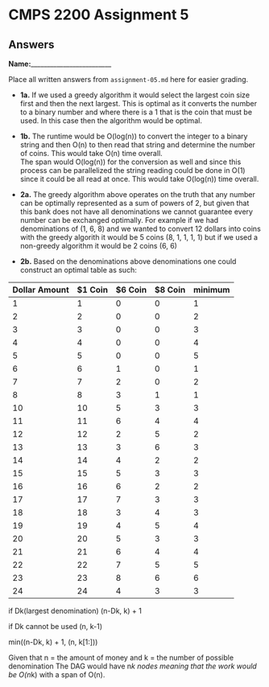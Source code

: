 # CMPS 2200 Assignment 5
## Answers

**Name:**_________________________


Place all written answers from `assignment-05.md` here for easier grading.





- **1a.**
If we used a greedy algorithm it would select the largest coin size first and then the next largest.
This is optimal as it converts the number to a binary number and where there is a 1 that is the coin that must be used.
In this case then the algorithm would be optimal.

- **1b.**
The runtime would be O(log(n)) to convert the integer to a binary string and then O(n) to then read that string and determine the number of coins.  This would take O(n) time overall.                   
The span would O(log(n)) for the conversion as well and since this process can be parallelized the string reading could be done in O(1) since it could be all read at once.  This would take O(log(n)) time overall.





- **2a.**
The greedy algorithm above operates on the truth that any number can be optimally represented as a sum of powers of 2, but given that this bank does not have all denominations we cannot guarantee every number can be exchanged optimally.
For example if we had denominations of (1, 6, 8) and we wanted to convert 12 dollars into coins with the greedy algorith it would be 5 coins (8, 1, 1, 1, 1) but if we used a non-greedy algorithm it would be 2 coins (6, 6) 

- **2b.**
Based on the denominations above denominations one could construct an optimal table as such:

| Dollar Amount | $1 Coin | $6 Coin | $8 Coin | minimum |
|---------------|---------|---------|---------|---------|
| 1             | 1       | 0       | 0       | 1       |
| 2             | 2       | 0       | 0       | 2       |
| 3             | 3       | 0       | 0       | 3       |
| 4             | 4       | 0       | 0       | 4       |
| 5             | 5       | 0       | 0       | 5       |
| 6             | 6       | 1       | 0       | 1       |
| 7             | 7       | 2       | 0       | 2       |
| 8             | 8       | 3       | 1       | 1       |
| 10            | 10      | 5       | 3       | 3       |
| 11            | 11      | 6       | 4       | 4       |
| 12            | 12      | 2       | 5       | 2       |
| 13            | 13      | 3       | 6       | 3       |
| 14            | 14      | 4       | 2       | 2       |
| 15            | 15      | 5       | 3       | 3       |
| 16            | 16      | 6       | 2       | 2       |
| 17            | 17      | 7       | 3       | 3       |
| 18            | 18      | 3       | 4       | 3       |
| 19            | 19      | 4       | 5       | 4       |
| 20            | 20      | 5       | 3       | 3       |
| 21            | 21      | 6       | 4       | 4       |
| 22            | 22      | 7       | 5       | 5       |
| 23            | 23      | 8       | 6       | 6       |
| 24            | 24      | 4       | 3       | 3       |

if Dk(largest denomination)
(n-Dk, k) + 1

if Dk cannot be used
(n, k-1)

min((n-Dk, k) + 1, (n, k[1:]))

Given that n = the amount of money and k = the number of possible denomination
The DAG would have n*k nodes meaning that the work would be O(n*k) with a span of O(n).


